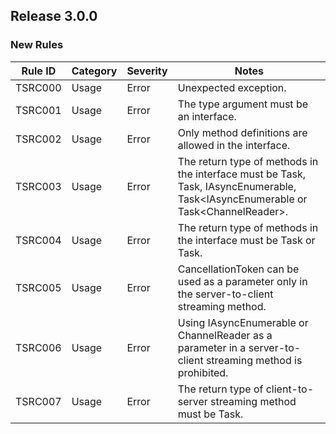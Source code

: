 ## Release 3.0.0

### New Rules

Rule ID | Category | Severity | Notes
--------|----------|----------|--------------------
TSRC000 |  Usage   |  Error   | Unexpected exception.
TSRC001 |  Usage   |  Error   | The type argument must be an interface.
TSRC002 |  Usage   |  Error   | Only method definitions are allowed in the interface.
TSRC003 |  Usage   |  Error   | The return type of methods in the interface must be Task, Task<T>, IAsyncEnumerable<T>, Task<IAsyncEnumerable<T> or Task<ChannelReader<T>>.
TSRC004 |  Usage   |  Error   | The return type of methods in the interface must be Task or Task<T>.
TSRC005 |  Usage   |  Error   | CancellationToken can be used as a parameter only in the server-to-client streaming method.
TSRC006 |  Usage   |  Error   | Using IAsyncEnumerable<T> or ChannelReader<T> as a parameter in a server-to-client streaming method is prohibited.
TSRC007 |  Usage   |  Error   | The return type of client-to-server streaming method must be Task.
